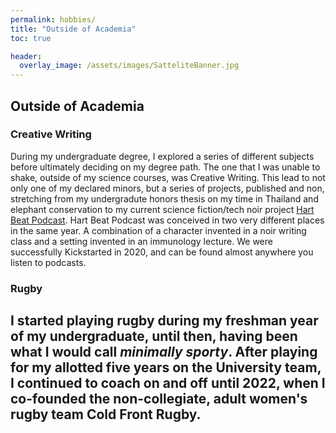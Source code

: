 ```yaml
---
permalink: hobbies/
title: "Outside of Academia"
toc: true

header:
  overlay_image: /assets/images/SatteliteBanner.jpg
---
```


## Outside of Academia
### Creative Writing
During my undergraduate degree, I explored a series of different subjects before ultimately deciding on my degree path. The one that I was unable to shake, outside of my science courses, was Creative Writing. This lead to not only one of my declared minors, but a series of projects, published and non, stretching from my undergradute honors thesis on my time in Thailand and elephant conservation to my current science fiction/tech noir project [Hart Beat Podcast](hartbeatpodcast.com). Hart Beat Podcast was conceived in two very different places in the same year. A combination of a character invented in a noir writing class and a setting invented in an immunology lecture. We were successfully Kickstarted in 2020, and can be found almost anywhere you listen to podcasts. 


### Rugby
I started playing rugby during my freshman year of my undergraduate, until then, having been what I would call _minimally sporty_. After playing for my allotted five years on the University team, I continued to coach on and off until 2022, when I co-founded the non-collegiate, adult women's rugby team Cold Front Rugby.
---
